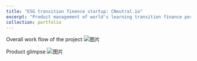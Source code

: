```yaml
---
title: "ESG transition finence startup: CNeutral.io"
excerpt: "Product management of world's learning transition finance portfolio management terminal"
collection: portfolio
---
```


Overall work flow of the project
![图片](https://github.com/user-attachments/assets/cd43a974-025e-4ad5-9541-6897ebaba611)

Product glimpse
![图片](https://github.com/user-attachments/assets/2544c22b-348b-4cc6-83f4-ef5e014374c5)
